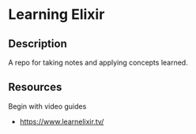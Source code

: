 # Learning Elixir

## Description

A repo for taking notes and applying concepts learned.

## Resources

Begin with video guides

* https://www.learnelixir.tv/
